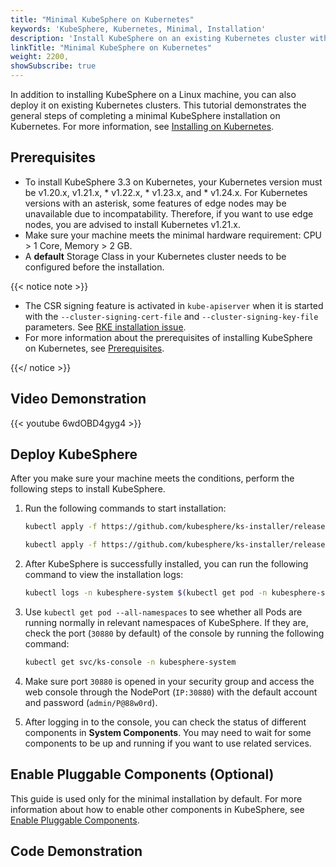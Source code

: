 ```yaml
---
title: "Minimal KubeSphere on Kubernetes"
keywords: 'KubeSphere, Kubernetes, Minimal, Installation'
description: 'Install KubeSphere on an existing Kubernetes cluster with a minimal installation package. Your Kubernetes cluster can be hosted on cloud or on-premises.'
linkTitle: "Minimal KubeSphere on Kubernetes"
weight: 2200,
showSubscribe: true
---
```


In addition to installing KubeSphere on a Linux machine, you can also deploy it on existing Kubernetes clusters. This tutorial demonstrates the general steps of completing a minimal KubeSphere installation on Kubernetes. For more information, see [Installing on Kubernetes](../../installing-on-kubernetes/).

## Prerequisites

- To install KubeSphere 3.3 on Kubernetes, your Kubernetes version must be v1.20.x, v1.21.x, * v1.22.x, * v1.23.x, and * v1.24.x. For Kubernetes versions with an asterisk, some features of edge nodes may be unavailable due to incompatability. Therefore, if you want to use edge nodes, you are advised to install Kubernetes v1.21.x.
- Make sure your machine meets the minimal hardware requirement: CPU > 1 Core, Memory > 2 GB.
- A **default** Storage Class in your Kubernetes cluster needs to be configured before the installation.

{{< notice note >}}

- The CSR signing feature is activated in `kube-apiserver` when it is started with the `--cluster-signing-cert-file` and `--cluster-signing-key-file` parameters. See [RKE installation issue](https://github.com/kubesphere/kubesphere/issues/1925#issuecomment-591698309).
- For more information about the prerequisites of installing KubeSphere on Kubernetes, see [Prerequisites](../../installing-on-kubernetes/introduction/prerequisites/).

{{</ notice >}}

## Video Demonstration

{{< youtube 6wdOBD4gyg4 >}}

## Deploy KubeSphere

After you make sure your machine meets the conditions, perform the following steps to install KubeSphere.

1. Run the following commands to start installation:

    ```bash
    kubectl apply -f https://github.com/kubesphere/ks-installer/releases/download/v3.3.2/kubesphere-installer.yaml
    
    kubectl apply -f https://github.com/kubesphere/ks-installer/releases/download/v3.3.2/cluster-configuration.yaml
    ```

2. After KubeSphere is successfully installed, you can run the following command to view the installation logs:

    ```bash
    kubectl logs -n kubesphere-system $(kubectl get pod -n kubesphere-system -l 'app in (ks-install, ks-installer)' -o jsonpath='{.items[0].metadata.name}') -f
    ```

3. Use `kubectl get pod --all-namespaces` to see whether all Pods are running normally in relevant namespaces of KubeSphere. If they are, check the port (`30880` by default) of the console by running the following command:

    ```bash
    kubectl get svc/ks-console -n kubesphere-system
    ```

4. Make sure port `30880` is opened in your security group and access the web console through the NodePort (`IP:30880`) with the default account and password (`admin/P@88w0rd`).

5. After logging in to the console, you can check the status of different components in **System Components**. You may need to wait for some components to be up and running if you want to use related services.

## Enable Pluggable Components (Optional)

This guide is used only for the minimal installation by default. For more information about how to enable other components in KubeSphere, see [Enable Pluggable Components](../../pluggable-components/).

## Code Demonstration
<script src="https://asciinema.org/a/362122.js" id="asciicast-362122" async></script>
